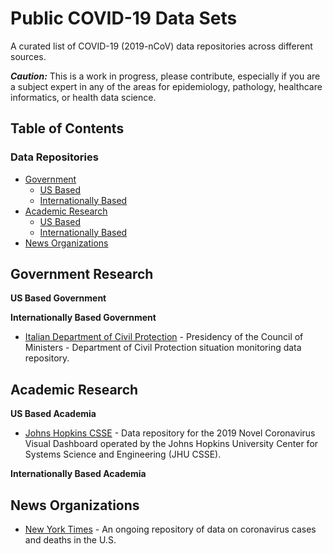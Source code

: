 # Public COVID-19 Data Sets
A curated list of COVID-19 (2019-nCoV) data repositories across different sources. 


***Caution:*** This is a work in progress, please contribute, especially if you are a subject expert in any of the areas for epidemiology, pathology, healthcare informatics, or health data science.

## Table of Contents

### Data Repositories
<!-- MarkdownTOC depth=4 -->

- [Government](#government)
    - [US Based](#us-based-govt)
    - [Internationally Based](#intl-basedgovt)
- [Academic Research](#academic)
    - [US Based](#us-based-academia)
    - [Internationally Based](#intl-based-academia)
- [News Organizations](#news)


<!-- /MarkdownTOC -->

<a name="government"></a>
## Government Research

<a name="us-based-govt"></a>
**US Based Government**

<a name="intl-based-govt"></a>
**Internationally Based Government**

- [Italian Department of Civil Protection](https://github.com/pcm-dpc/COVID-19) - Presidency of the Council of Ministers - Department of Civil Protection situation monitoring data repository.


<a name="academic"></a>
## Academic Research

<a name="us-based-academia"></a>
**US Based Academia**

- [Johns Hopkins CSSE](https://github.com/CSSEGISandData/COVID-19) - Data repository for the 2019 Novel Coronavirus Visual Dashboard operated by the Johns Hopkins University Center for Systems Science and Engineering (JHU CSSE).

<a name="intl-based-academia"></a>
**Internationally Based Academia**


<a name="news"></a>
## News Organizations
- [New York Times](https://github.com/nytimes/covid-19-data) - An ongoing repository of data on coronavirus cases and deaths in the U.S.


